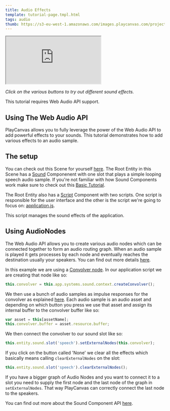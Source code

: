 ```yaml
---
title: Audio Effects
template: tutorial-page.tmpl.html
tags: audio
thumb: https://s3-eu-west-1.amazonaws.com/images.playcanvas.com/projects/12/406047/G0ZA35-image-75.jpg
---
```


<iframe src="https://playcanv.as/p/1nS6AnC9/" ></iframe>

*Click on the various buttons to try out different sound effects.*

<div class="alert alert-info">This tutorial requires Web Audio API support.</div>

## Using The Web Audio API

PlayCanvas allows you to fully leverage the power of the Web Audio API to add powerful effects to your sounds. This tutorial demonstrates how to add various effects to an audio sample.

## The setup

You can check out this Scene for yourself [here][1]. The Root Entity in this Scene has a [Sound][2] Componenent with one slot that plays a simple looping speech audio sample. If you're not familiar with how Sound Components work make sure to check out this [Basic Tutorial][3].

The Root Entity also has a [Script][4] Component with two scripts. One script is responsible for the user interface and the other is the script we're going to focus on: <a href="https://playcanvas.com/editor/asset/4472751" target="_blank">application.js</a>.

This script manages the sound effects of the application.

## Using AudioNodes

The Web Audio API allows you to create various audio nodes which can be connected together to form an audio routing graph. When an audio sample is played it gets processes by each node and eventually reaches the destination usually your speakers. You can find out more details [here][5].

In this example we are using a [Convolver node][6]. In our application script we are creating that node like so:

```javascript
this.convolver = this.app.systems.sound.context.createConvolver();
```

We then use a bunch of audio samples as impulse responses for the convolver as explained [here][7]. Each audio sample is an audio asset and depending on which button you press we use that asset and assign its internal buffer to the convolver buffer like so:

```javascript
var asset = this[assetName];
this.convolver.buffer = asset.resource.buffer;
```

We then connect the convolver to our sound slot like so:

```javascript
this.entity.sound.slot('speech').setExternalNodes(this.convolver);
```

If you click on the button called 'None' we clear all the effects which basically means calling ```clearExternalNodes``` on the slot:

```javascript
this.entity.sound.slot('speech').clearExternalNodes();
```

If you have a bigger graph of Audio Nodes and you want to connect it to a slot you need to supply the first node and the last node of the graph in ```setExternalNodes```. That way PlayCanvas can correctly connect the last node to the speakers.

You can find out more about the Sound Component API [here][8].

[1]: https://playcanvas.com/editor/scene/440346
[2]: /user-manual/packs/components/sound
[3]: /tutorials/beginner/basic-audio
[4]: /user-manual/packs/components/script
[5]: https://developer.mozilla.org/en-US/docs/Web/API/Web_Audio_API
[6]: https://developer.mozilla.org/en-US/docs/Web/API/ConvolverNode
[7]: https://developer.mozilla.org/en-US/docs/Web/API/ConvolverNode/buffer
[8]: /api/pc.Sound.html


